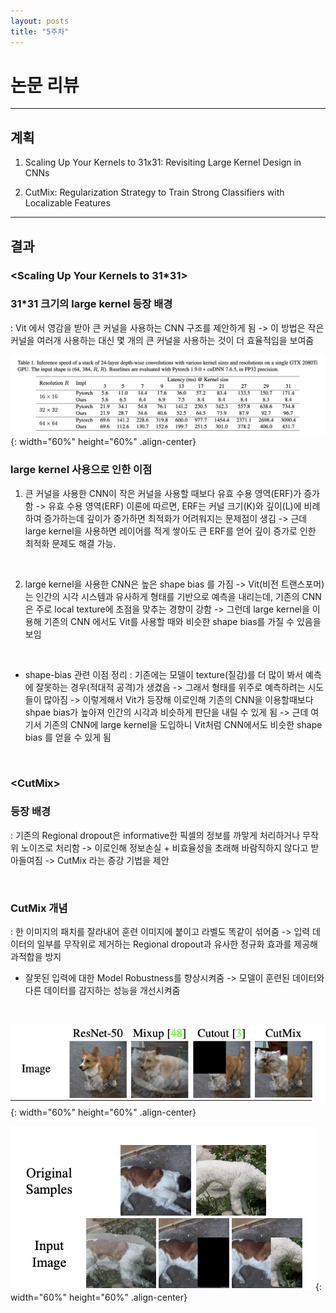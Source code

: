 ```yaml
---
layout: posts
title: "5주차"
---
```


# 논문 리뷰

---

## 계획
1. Scaling Up Your Kernels to 31x31: Revisiting Large Kernel Design in CNNs 

2. CutMix: Regularization Strategy to Train Strong Classifiers with Localizable Features
--- 

## 결과

### <Scaling Up Your Kernels to 31*31>

### 31*31 크기의 large kernel 등장 배경
: Vit 에서 영감을 받아 큰 커널을 사용하는 CNN 구조를 제안하게 됨 -> 이 방법은 작은 커널을 여러개 사용하는 대신
몇 개의 큰 커널을 사용하는 것이 더 효율적임을 보여줌

![사진](/assets/image/2024-08-04-first-0.png){: width="60%" height="60%" .align-center}


### large kernel 사용으로 인한 이점

1. 큰 커널을 사용한 CNN이 작은 커널을 사용할 때보다 유효 수용 영역(ERF)가 증가함
-> 유효 수용 영역(ERF) 이론에 따르면, ERF는 커널 크기(K)와 깊이(L)에 비례하여 증가하는데
깊이가 증가하면 최적화가 어려워지는 문제점이 생김
-> 근데 large kernel을 사용하면 레이어를 적게 쌓아도 큰 ERF를 얻어 깊이 증가로 인한 최적화 문제도 해결 가능.

<br>

2. large kernel을 사용한 CNN은 높은 shape bias 를 가짐 
-> Vit(비전 트랜스포머)는 인간의 시각 시스템과 유사하게 형태를 기반으로 예측을 내리는데, 
기존의 CNN은 주로 local texture에 초점을 맞추는 경향이 강함
-> 그런데 large kernel을 이용해 기존의 CNN 에서도 Vit를 사용할 때와 비슷한 shape bias를 가질 수 있음을 보임 

<br>

* shape-bias 관련 이점 정리 : 기존에는 모델이 texture(질감)를 더 많이 봐서 예측에 잘못하는 경우(적대적 공격)가 생겼음
-> 그래서 형태를 위주로 예측하려는 시도들이 많아짐 -> 이렇게해서 Vit가 등장해 이로인해 기존의 CNN을 이용할때보다 
shpae bias가 높아져 인간의 시각과 비슷하게 판단을 내릴 수 있게 됨 -> 근데 여기서 기존의 CNN에 large kernel을 도입하니
Vit처럼 CNN에서도 비슷한 shape bias 를 얻을 수 있게 됨

<br>

### \<CutMix\>

### 등장 배경 
: 기존의 Regional dropout은 informative한 픽셀의 정보를 까맣게 처리하거나 무작위 노이즈로 처리함
-> 이로인해 정보손실 + 비효율성을 초래해 바람직하지 않다고 받아들여짐 -> CutMix 라는 증강 기법을 제안

<br>

### CutMix 개념
: 한 이미지의 패치를 잘라내어 훈련 이미지에 붙이고 라벨도 똑같이 섞어줌 
-> 입력 데이터의 일부를 무작위로 제거하는 Regional dropout과 유사한 정규화 효과를 제공해 과적합을 방지 
+ 잘못된 입력에 대한 Model Robustness를 향상시켜줌 -> 모델이 훈련된 데이터와 다른 데이터를 감지하는 성능을 개선시켜줌

<br>

![사진](/assets/image/2024-08-04-second-0.png){: width="60%" height="60%" .align-center}

![사진](/assets/image/2024-08-04-second-1.png){: width="60%" height="60%" .align-center}
